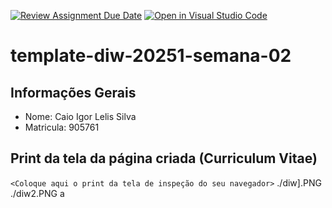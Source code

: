 [![Review Assignment Due Date](https://classroom.github.com/assets/deadline-readme-button-22041afd0340ce965d47ae6ef1cefeee28c7c493a6346c4f15d667ab976d596c.svg)](https://classroom.github.com/a/tTaWaoZk)
[![Open in Visual Studio Code](https://classroom.github.com/assets/open-in-vscode-2e0aaae1b6195c2367325f4f02e2d04e9abb55f0b24a779b69b11b9e10269abc.svg)](https://classroom.github.com/online_ide?assignment_repo_id=20235301&assignment_repo_type=AssignmentRepo)
# template-diw-20251-semana-02

## Informações Gerais
- Nome: Caio Igor Lelis Silva
- Matricula: 905761

## Print da tela da página criada (Curriculum Vitae)

`<Coloque aqui o print da tela de inspeção do seu navegador>`
./diw].PNG
./diw2.PNG a
